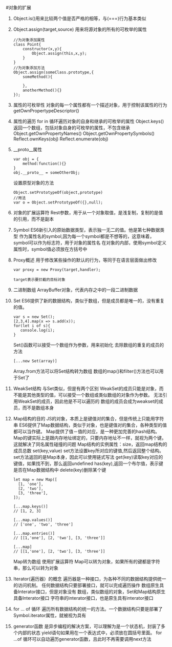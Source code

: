 #对象的扩展
1. Object.is()用来比较两个值是否严格的相等，与(===)行为基本类似
2. Object.assign(target,source) 用来将源对象的所有的可枚举的属性
    ```
    //为对象添加属性
    class Point{
        constructor(x,y){
            Object.assign(this,x,y);
        }
    }
    //为对象添加方法
    Object.assign(someClass.prototype,{
        someMethod(){
            
        },
        anotherMethod(){}
    });
    
    ```
3. 属性的可枚举性
   对象的每一个属性都有一个描述对象，用于控制该属性的行为getOwnPropertypeDescriptor()
4. 属性的遍历
    for in 循环遍历对象的自身和继承的可枚举的属性
    Object.keys()返回一个数组，包括对象自身的可枚举的属性，不包含继承
    Object.getOwnPropertyNames()
    Object.getOwnPropertySymbols()
    Reflect.ownKeys(obj)
    Reflect.enumerate(obj)
5. __proto__属性
    ```
    var obj = {
        method:function(){}
    }
    obj.__proto__ = someOtherObj;
    ```
    设置原型对象的方法
    ```
    Object.setPrototypeOf(object,prototype)
    //用法
    var o = Object.setPrototypeOf({},null);
    ```
6. 对象的扩展运算符
    Rest参数，用于从一个对象取值，是浅复制，复制的是值的引用，而不是副本
7. Symbol
    ES6新引入的原始数据类型，表示独一无二的值。他是第七种数据类型
    作为属性名的symbol,因为每一个symbol都是不想等的，这意味着，symbol可以作为标志符，用于对象的属性名
    在对象的内部，使用symbol定义属性时，symbol值必须放在方括号中
8. Proxy概述
    用于修改某些操作的默认的行为，等同于在语言层面做出修改
    ```
    var proxy = new Proxy(target,handler);
    
    target表示要拦截的目标对象
    ```
9. 二进制数组
    ArrayBuffer对象，代表内存之中的一段二进制数据
10. Set
     ES6提供了新的数据结构，类似于数组，但是成员都是唯一的，没有重复的值。
     ```
     var s = new Set();
     [2,3,4].map(x => s.add(x));
     for(let i of s){
        console.log(i);
     }
     ```
     Set()函数可以接受一个数组作为参数，用来初始化
     去除数组的重复的成员的方法
     ```
     [...new Set(array)]
     ```
     Array.from方法可以将Set结构转为数组
     数组的map()和filter()方法也可以用于Set了
     
11. WeakSet结构
    与Set类似，但是有两个区别
    WeakSet的成员只能是对象，而不能是其他类型的值，可以接受一个数组或类似数组的对象作为参数。
    无法引用WeakSet的成员，因此他是不可以遍历的
    数组的成员会成为weakset的成员，而不是数组本身
12. Map结构的目的
    JS的对象，本质上是键值对的集合，但是传统上只能用字符串
    ES6提供了Map数据结构，类似于对象，也是键值对的集合，各种类型的值都可以当作键。
    Map提供了值－值的对应，是一种更加完善的hash结构。
    Map的键实际上是跟内存地址绑定的，只要内存地址不一样，就视为两个键。
    这就解决了同名属性碰撞的问题
    Map结构的实例属性：size，返回map结构的成员总数
    set(key,value) set方法设置key所对应的键值,然后返回整个结构。
    set方法返回的是Map本身，因此可以使用链式写法
    get(key)读取key对应的键值，如果找不到，那么返回undefined
    has(key),返回一个布尔值，表示键是否在Map数据结构中
    delete(key)删除某个键
    
        let map = new Map([
          [1, 'one'],
          [2, 'two'],
          [3, 'three'],
        ]);
        
        [...map.keys()]
        // [1, 2, 3]
        
        [...map.values()]
        // ['one', 'two', 'three']
        
        [...map.entries()]
        // [[1,'one'], [2, 'two'], [3, 'three']]
        
        [...map]
        // [[1,'one'], [2, 'two'], [3, 'three']]
    Map转为数组
          使用扩展运算符
    Map可以转为对象，如果所有的键都是字符串，那么可以转为对象
13. Iterator(遍历器）的概念
    遍历器是一种接口，为各种不同的数据结构提供统一的访问机制。
    任何数据结构只要部署接口，就可以完成遍历操作
    数组原生具备Interator接口，但是对象没有
    数组，类似数组的对象，Set和Map结构原生具备Interator接口
    字符串的interator接口，也是原生具有interator接口
14. for ... of 循环
    遍历所有数据结构的统一的方法。一个数据结构只要是部署了Symbol.iterator属性，就被视为具有
15. generator函数
    是异步编程的解决方案，可以理解为是一个状态机，封装了多个内部的状态
    yield语句如果用在一个表达式中，必须放在圆括号里面。
    for ...of 循环可以自动遍历generator函数，且此时不再需要调用next方法
    
    
    
    
    

    
    
    
     
    
    
    
    
    
    
    
    
    
